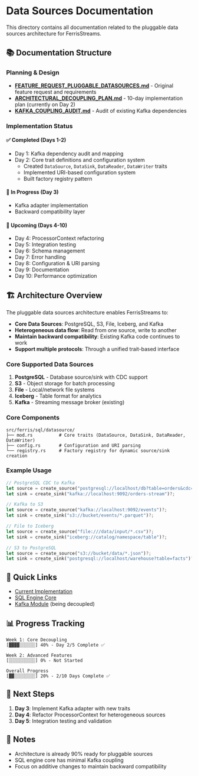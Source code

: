 # Data Sources Documentation

This directory contains all documentation related to the pluggable data sources architecture for FerrisStreams.

## 📚 Documentation Structure

### Planning & Design
- **[FEATURE_REQUEST_PLUGGABLE_DATASOURCES.md](./FEATURE_REQUEST_PLUGGABLE_DATASOURCES.md)** - Original feature request and requirements
- **[ARCHITECTURAL_DECOUPLING_PLAN.md](./ARCHITECTURAL_DECOUPLING_PLAN.md)** - 10-day implementation plan (currently on Day 2)
- **[KAFKA_COUPLING_AUDIT.md](./KAFKA_COUPLING_AUDIT.md)** - Audit of existing Kafka dependencies

### Implementation Status

#### ✅ Completed (Days 1-2)
- Day 1: Kafka dependency audit and mapping
- Day 2: Core trait definitions and configuration system
  - Created `DataSource`, `DataSink`, `DataReader`, `DataWriter` traits
  - Implemented URI-based configuration system
  - Built factory registry pattern

#### 🚧 In Progress (Day 3)
- Kafka adapter implementation
- Backward compatibility layer

#### 📅 Upcoming (Days 4-10)
- Day 4: ProcessorContext refactoring
- Day 5: Integration testing
- Day 6: Schema management
- Day 7: Error handling
- Day 8: Configuration & URI parsing
- Day 9: Documentation
- Day 10: Performance optimization

## 🏗️ Architecture Overview

The pluggable data sources architecture enables FerrisStreams to:
- **Core Data Sources**: PostgreSQL, S3, File, Iceberg, and Kafka
- **Heterogeneous data flow**: Read from one source, write to another
- **Maintain backward compatibility**: Existing Kafka code continues to work
- **Support multiple protocols**: Through a unified trait-based interface

### Core Supported Data Sources

1. **PostgreSQL** - Database source/sink with CDC support
2. **S3** - Object storage for batch processing
3. **File** - Local/network file systems
4. **Iceberg** - Table format for analytics
5. **Kafka** - Streaming message broker (existing)

### Core Components

```
src/ferris/sql/datasource/
├── mod.rs          # Core traits (DataSource, DataSink, DataReader, DataWriter)
├── config.rs       # Configuration and URI parsing
└── registry.rs     # Factory registry for dynamic source/sink creation
```

### Example Usage

```rust
// PostgreSQL CDC to Kafka
let source = create_source("postgresql://localhost/db?table=orders&cdc=true")?;
let sink = create_sink("kafka://localhost:9092/orders-stream")?;

// Kafka to S3 
let source = create_source("kafka://localhost:9092/events")?;
let sink = create_sink("s3://bucket/events/*.parquet")?;

// File to Iceberg
let source = create_source("file:///data/input/*.csv")?;
let sink = create_sink("iceberg://catalog/namespace/table")?;

// S3 to PostgreSQL
let source = create_source("s3://bucket/data/*.json")?;
let sink = create_sink("postgresql://localhost/warehouse?table=facts")?;
```

## 🔗 Quick Links

- [Current Implementation](../../src/ferris/sql/datasource/)
- [SQL Engine Core](../../src/ferris/sql/)
- [Kafka Module](../../src/ferris/kafka/) (being decoupled)

## 📊 Progress Tracking

```
Week 1: Core Decoupling
[▓▓▓▓░░░░░░] 40% - Day 2/5 Complete ✅

Week 2: Advanced Features  
[░░░░░░░░░░] 0% - Not Started

Overall Progress
[▓▓░░░░░░░░] 20% - 2/10 Days Complete ✅
```

## 🎯 Next Steps

1. **Day 3**: Implement Kafka adapter with new traits
2. **Day 4**: Refactor ProcessorContext for heterogeneous sources
3. **Day 5**: Integration testing and validation

## 📝 Notes

- Architecture is already 90% ready for pluggable sources
- SQL engine core has minimal Kafka coupling
- Focus on additive changes to maintain backward compatibility